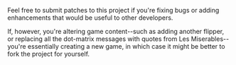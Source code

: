 Feel free to submit patches to this project if you're fixing bugs or adding enhancements that would be useful to other developers.

If, however, you're altering game content--such as adding another flipper, or replacing all the dot-matrix messages with quotes from Les Miserables--you're essentially creating a new game, in which case it might be better to fork the project for yourself.
